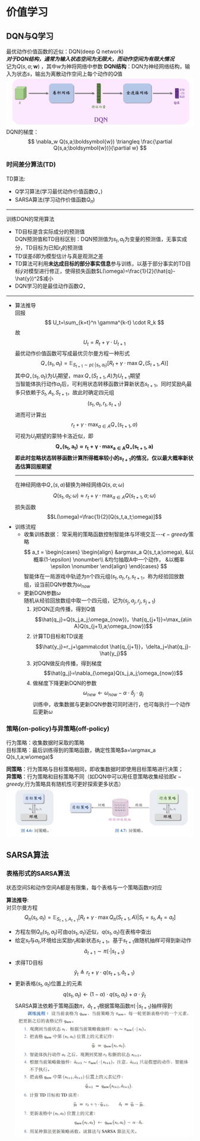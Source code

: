 # 价值学习

## DQN与Q学习

最优动作价值函数的近似：DQN(deep Q network) \
***对于DQN结构，通常为输入状态空间为无限大，而动作空间为有限大情况*** \
记为$Q(s,a;\boldsymbol w)$ ，其中$w$为神将网络中参数
**DQN结构**：DQN为神经网络结构，输入为状态$s$，输出为离散动作空间上每个动作的$Q$值
![](./picture/1.jpg)
DQN的梯度：
$$
\nabla_w Q(s,a;\boldsymbol{w}) \triangleq \frac{\partial Q(s,a;\boldsymbol{w})}{\partial w}
$$

### 时间差分算法(TD)
TD算法:
* Q学习算法(学习最优动作价值函数$Q_\star$)
* SARSA算法(学习动作价值函数$Q_\pi$)

***
训练DQN的常用算法 
* TD目标是含实际成分的预测值 \
  DQN预测值和TD目标区别：DQN预测值为$s_t,a_t$为变量的预测值，无事实成分，TD目标为已知$r_t$的预测值
* TD误差$\delta$即为模型估计与真是观测之差
* TD算法可利用**未达成目标的部分事实信息**参与训练，以基于部分事实的TD目标$\hat{y}$对模型进行修正，使得损失函数$L(\omega)=\frac{1}{2}(\hat{q}-\hat{y})^2$减小 
* DQN学习的是最佳动作函数$Q_\star$
***
* 算法推导 \
  回报
  $$
  U_t=\sum_{k=t}^n \gamma^{k-t} \cdot R_k 
  $$
  故
  $$
  U_t=R_t+\gamma \cdot U_{t+1} 
  $$
  最优动作价值函数可写成最优贝尔曼方程一种形式
  $$
  Q_{\star}(s_t,a_t)=\mathbb{E}_{S_{t+1}\sim p(\cdot | s_t,a_t)} \left[R_t+\gamma \cdot \max Q_{\star}(S_{t+1},A)\right]
  $$
  其中$Q_{\star}(s_t,a_t)$为$U_t$期望，$\max Q_{\star}(S_{t+1},A)$为$U_{t+1}$期望 \
  当智能体执行动作$a_t$后，可利用状态转移函数计算新状态$s_{t+1}$。同时奖励$R_t$最多只依赖于$S_t,A_t,S_{t+1}$，故此时确定四元组
  $$
  \left(s_t,a_t,r_t,s_{t+1}\right)
  $$
  进而可计算出
  $$
  r_t+\gamma\cdot\max_{a\in A}Q_{\star}(s_{t+1},a)
  $$
  可视为$U_t$期望的蒙特卡洛近似，即
  $$
  \bm{Q_{\star}(s_{t},a_t) \approx r_t+\gamma\cdot\max_{a\in A}Q_{\star}(s_{t+1},a)}
  $$
  **即此时忽略状态转移函数计算所得概率较小的$s_{t+1}$的情况，仅以最大概率新状态估算回报期望**
  ***
  在神经网络中$Q_{\star}(s,a)$替换为神经网络$Q(s,a;\omega)$
  $$Q(s_t,a_t;\omega)\approx r_t+\gamma\cdot\max_{a\in A}Q(s_{t+1},a;\omega)$$
  损失函数
  $$L(\omega)=\frac{1}{2}[Q(s_t,a_t;\omega)]$$
* 训练流程
  * 收集训练数据：
    常采用的策略函数控制智能体与环境交互---$\epsilon-greedy$策略
    $$
    a_t = 
    \begin{cases} 
    \begin{align}
    &argmax_a Q(s_t,a;\omega),  &以概率(1-\epsilon) \nonumber\\
    &均匀抽取A中一个动作，         &以概率\epsilon \nonumber
    \end{align}
    \end{cases}
    $$
    智能体在一局游戏中轨迹为n个四元组$(s_t,a_t,r_t,s_{t+1}$，称为经验回放数组，设当前DQN参数为$\omega_{now}$
  * 更新DQN参数$\omega$ \
    随机从经验回放数组中取一个四元组，记为$(s_j,a_j,r_j,s_{j+1})$
    1. 对DQN正向传播，得到Q值
    $$\hat{q_j}=Q(s_j,a_j;\omega_{now})，\hat{q_{j+1}}=\max_{a\in A}Q(s_{j+1},a;\omega_{now})$$
    2. 计算TD目标和TD误差
    $$\hat{y_j}=r_j+\gamma\cdot \hat{q_{j+1}}，\delta_j=\hat{q_j}-\hat{y_j}$$
    3. 对DQN做反向传播，得到梯度
    $$\hat{g_j}=\nabla_{\omega}Q(s_j,a_j;\omega_{now})$$
    4. 做梯度下降更新DQN的参数
    $$\omega_{new}\leftarrow \omega_{now}-\alpha\cdot\delta_j\cdot g_j$$
训练中，收集数据与更新DQN参数可同时进行，也可每执行一个动作后更新$\omega$

### 策略(on-policy)与异策略(off-policy)
行为策略：收集数据时采取的策略 \
目标策略：最后训练得到的策略函数，确定性策略$a=\argmax_a Q(s_t,a;w\omega)$

**同策略**：行为策略与目标策略相同，即收集数据时即使用目标策略进行决策；\
**异策略**：行为策略和目标策略不同（如DQN中可以用任意策略收集经验即$\epsilon-greedy$,行为策略具有随机性可更好探索更多状态）
![同策略与异策略](./picture/2.jpg)

## SARSA算法
### 表格形式的SARSA算法
状态空间S和动作空间A都是有限集，每个表格与一个策略函数$\pi$对应

**算法推导**: \
对贝尔曼方程
$$
Q_{\pi}(s_t,a_t)=\mathbb{E}_{S_{t+1},A_{t+1}} \left[R_t+\gamma \cdot \max Q_{\pi}(S_{t+1},A)|S_t=s_t,A_t=a_t\right]
$$
* 方程左侧$Q_{\pi}(s_t,a_t)$可由$q(s_t,a_t)$近似，$q(s_t,a_t)$在表格中查出
* 给定$s_t$与$a_t$,环境给出奖励$r_t$和新状态$s_{t+1}$。基于$s_{t+1}$做随机抽样可得到新动作
  $$\hat{a}_{t+1}\sim \pi(\cdot|s_{t+1})$$
* 求得TD目标
  $$\hat{y}_t \triangleq r_t + \gamma \cdot q(s_{t+1},\hat{a}_{t+1})$$
* 更新表格$(s_t,a_t)$位置上的元素
  $$q(s_t,a_t)\leftarrow (1-\alpha) \cdot q(s_t,a_t)+\alpha \cdot \hat{y}_t$$
SARSA算法依赖于策略函数$\pi$，$\hat{a}_{t+1}$根据策略函数$\pi(\cdot|s_{t+1})$抽样得到
![](./picture/3.jpg)